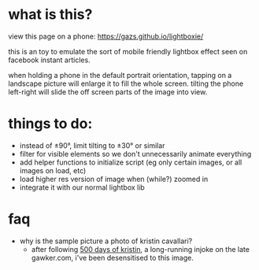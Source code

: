 # what is this?

view this page on a phone: <https://gazs.github.io/lightboxie/>

this is an toy to emulate the sort of mobile friendly lightbox effect
seen on facebook instant articles.

when holding a phone in the default portrait orientation, tapping on a
landscape picture will enlarge it to fill the whole screen. tilting the
phone left-right will slide the off screen parts of the image into view.

# things to do:
- instead of ±90°, limit tilting to ±30° or similar
- filter for visible elements so we don't unnecessarily animate
  everything
- add helper functions to initialize script (eg only certain images, or
  all images on load, etc)
- load higher res version of image when (while?) zoomed in
- integrate it with our normal lightbox lib

# faq

- why is the sample picture a photo of kristin cavallari?
	- after following [500 days of kristin](http://gawker.com/tag/500-days-of-kristin), a long-running injoke on the late gawker.com, i've been desensitised to this image.
